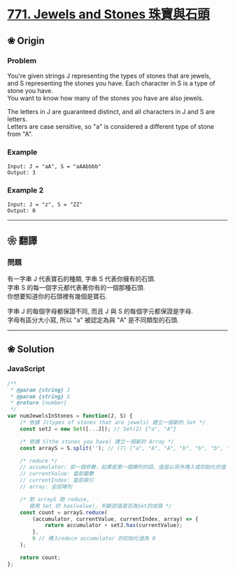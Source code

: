 # [771. Jewels and Stones 珠寶與石頭][title]

[title]: https://leetcode.com/problems/jewels-and-stones/description/

## ❀ Origin

### Problem

You're given strings J representing the types of stones that are jewels,  
and S representing the stones you have. Each character in S is a type of stone you have.  
You want to know how many of the stones you have are also jewels.

The letters in J are guaranteed distinct, and all characters in J and S are letters.  
Letters are case sensitive, so "a" is considered a different type of stone from "A".

### Example

```
Input: J = "aA", S = "aAAbbbb"
Output: 3
```

### Example 2

```
Input: J = "z", S = "ZZ"
Output: 0
```

---

## ❀ 翻譯

### 問題

有一字串 J 代表寶石的種類, 字串 S 代表你擁有的石頭.  
字串 S 的每一個字元都代表著你有的一個那種石頭.  
你想要知道你的石頭裡有幾個是寶石.

字串 J 的每個字母都保證不同, 而且 J 與 S 的每個字元都保證是字母.  
字母有區分大小寫, 所以 "a" 被認定為與 "A" 是不同類型的石頭.

---

## ❀ Solution

### JavaScript

```js
/**
 * @param {string} J
 * @param {string} S
 * @return {number}
 */
var numJewelsInStones = function(J, S) {
	/* 依據 J(types of stones that are jewels) 建立一個新的 Set */
	const setJ = new Set([...J]); // Set(2) {"a", "A"}

	/* 依據 S(the stones you have) 建立一個新的 Array */
	const arrayS = S.split(''); // (7) ["a", "A", "A", "b", "b", "b", "b"]

	/* reduce */
	// accumulator: 前一個參數，如果是第一個陣列的話，值是以另外傳入或初始化的值
	// currentValue: 當前變數
	// currentIndex: 當前索引
	// array: 全部陣列

	/* 對 arrayS 跑 reduce,
       使用 Set 的 has(value), 判斷該值是否為Set的成員 */
	const count = arrayS.reduce(
		(accumulator, currentValue, currentIndex, array) => {
			return accumulator + setJ.has(currentValue);
		},
		0 // 傳入reduce accumulator 的初始化值為 0
	);

	return count;
};
```
